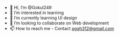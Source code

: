 - 👋 Hi, I’m @Gokul249
- 👀 I’m interested in learning
- 🌱 I’m currently learning UI design
- 💞️ I’m looking to collaborate on Web development
- 📫 How to reach me - Contact aggh312@gmail.com

<!---
Gokul249/Gokul249 is a ✨ special ✨ repository because its `README.md` (this file) appears on your GitHub profile.
You can click the Preview link to take a look at your changes.
--->
